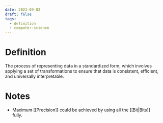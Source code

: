 ```yaml
---
date: 2023-09-02
draft: false
tags:
  - definition
  - computer-science
---
```

# Definition

The process of representing data in a standardized form, which involves applying a set of transformations to ensure that data is consistent, efficient, and universally interpretable.

# Notes

- Maximum [[Precision]] could be achieved by using all the [[Bit|Bits]] fully.